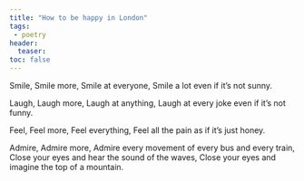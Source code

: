 ```yaml
---
title: "How to be happy in London"
tags:
 - poetry
header:
  teaser: 
toc: false
---  
```


Smile,
Smile more,
Smile at everyone,
Smile a lot even if it’s not sunny.

Laugh,
Laugh more,
Laugh at anything,
Laugh at every joke even if it’s not funny.

Feel,
Feel more,
Feel everything,
Feel all the pain as if it’s just honey.

Admire,
Admire more,
Admire every movement of every bus and every train,
Close your eyes and hear the sound of the waves,
Close your eyes and imagine the top of a mountain.
